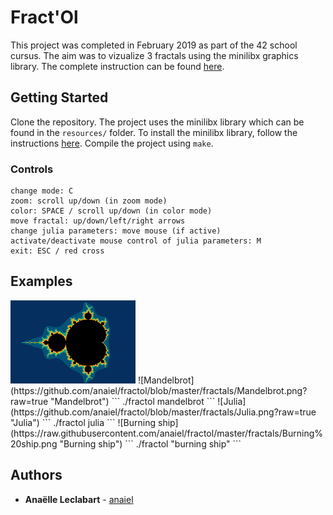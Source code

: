 # Fract'Ol

This project was completed in February 2019 as part of the 42 school cursus. The aim was to vizualize 3 fractals using the minilibx graphics library. The complete instruction can be found [here](https://github.com/miniponps/42-Fractol/blob/master/fract_ol.pdf).

## Getting Started

Clone the repository. The project uses the minilibx library which can be found in the `resources/` folder. To install the minilibx library, follow the instructions [here](https://github.com/pbondoer/MinilibX).
Compile the project using `make`.

### Controls

```
change mode: C
zoom: scroll up/down (in zoom mode)
color: SPACE / scroll up/down (in color mode)
move fractal: up/down/left/right arrows
change julia parameters: move mouse (if active)
activate/deactivate mouse control of julia parameters: M
exit: ESC / red cross
```

## Examples

<img src="https://github.com/anaiel/fractol/blob/master/fractals/Mandelbrot.png?raw=true" alt="Mandelbrot" width="200"/>
![Mandelbrot](https://github.com/anaiel/fractol/blob/master/fractals/Mandelbrot.png?raw=true "Mandelbrot")
```
./fractol mandelbrot
```
![Julia](https://github.com/anaiel/fractol/blob/master/fractals/Julia.png?raw=true "Julia")
```
./fractol julia
```
![Burning ship](https://raw.githubusercontent.com/anaiel/fractol/master/fractals/Burning%20ship.png "Burning ship")
```
./fractol "burning ship"
```

## Authors

* **Anaëlle Leclabart** - [anaiel](https://github.com/anaiel)
